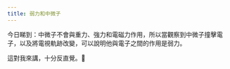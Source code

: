 ```yaml
---
title: 弱力和中微子
---
```


今日睇到：中微子不會與重力、強力和電磁力作用，所以當觀察到中微子撞擊電子，以及將電視軌跡改變，可以說明他與電子之間的作用是弱力。

這對我來講，十分反直覺。🙂
